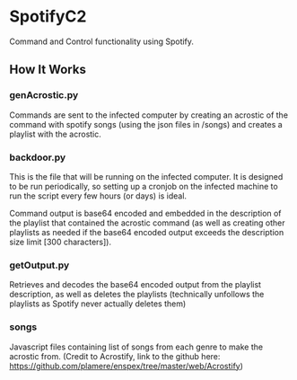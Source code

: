 # SpotifyC2
Command and Control functionality using Spotify.
## How It Works
### genAcrostic.py
Commands are sent to the infected computer by creating an acrostic of the command with spotify songs (using the json files in /songs) and creates a playlist with the acrostic.
### backdoor.py
This is the file that will be running on the infected computer. It is designed to be run periodically, so setting up a cronjob on the infected machine to run the script every few hours (or days) is ideal.

Command output is base64 encoded and embedded in the description of the playlist that contained the acrostic command (as well as creating other playlists as needed if the base64 encoded output exceeds the description size limit [300 characters]).
### getOutput.py
Retrieves and decodes the base64 encoded output from the playlist description, as well as deletes the playlists (technically unfollows the playlists as Spotify never actually deletes them)
### songs
Javascript files containing list of songs from each genre to make the acrostic from. (Credit to Acrostify, link to the github here: https://github.com/plamere/enspex/tree/master/web/Acrostify)
